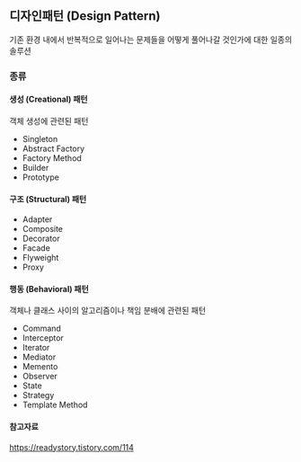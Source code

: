 ## 디자인패턴 (Design Pattern)

기존 환경 내에서 반복적으로 일어나는 문제들을 어떻게 풀어나갈 것인가에 대한 일종의 솔루션

### 종류

#### 생성 (Creational) 패턴

객체 생성에 관련된 패턴

- Singleton
- Abstract Factory
- Factory Method
- Builder
- Prototype

#### 구조 (Structural) 패턴

- Adapter
- Composite
- Decorator
- Facade
- Flyweight
- Proxy

#### 행동 (Behavioral) 패턴

객체나 클래스 사이의 알고리즘이나 책임 분배에 관련된 패턴

- Command
- Interceptor
- Iterator
- Mediator
- Memento
- Observer
- State
- Strategy
- Template Method

#### 참고자료

https://readystory.tistory.com/114
